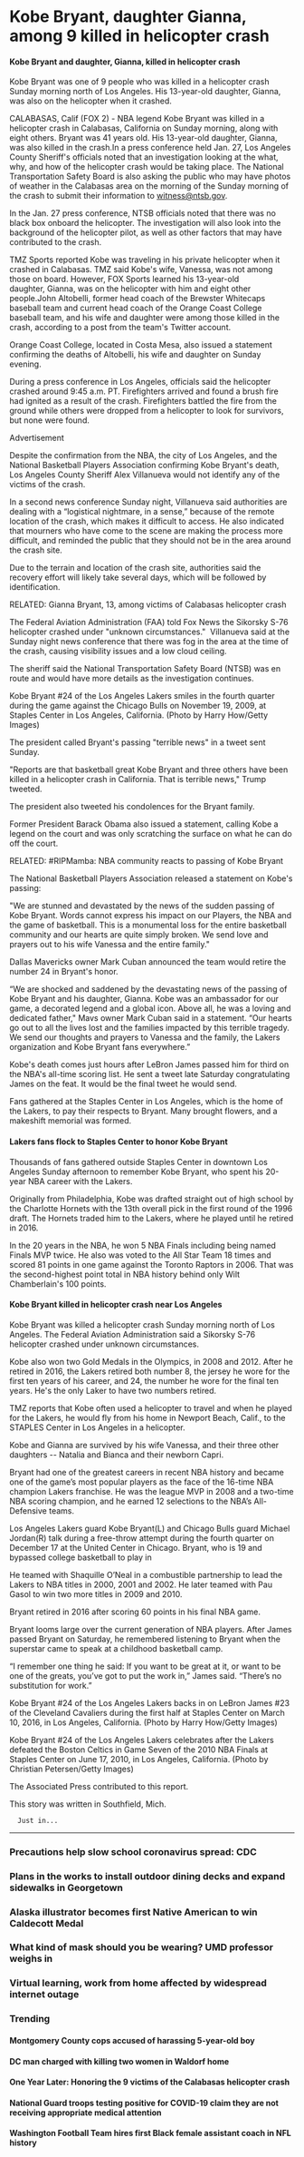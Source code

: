 Kobe Bryant, daughter Gianna, among 9 killed in helicopter crash
================================================================

#### Kobe Bryant and daughter, Gianna, killed in helicopter crash

Kobe Bryant was one of 9 people who was killed in a helicopter crash Sunday morning north of Los Angeles. His 13-year-old daughter, Gianna, was also on the helicopter when it crashed.

CALABASAS, Calif (FOX 2) - NBA legend Kobe Bryant was killed in a helicopter crash in Calabasas, California on Sunday morning, along with eight others. Bryant was 41 years old. His 13-year-old daughter, Gianna, was also killed in the crash.In a press conference held Jan. 27, Los Angeles County Sheriff's officials noted that an investigation looking at the what, why, and how of the helicopter crash would be taking place. The National Transportation Safety Board is also asking the public who may have photos of weather in the Calabasas area on the morning of the Sunday morning of the crash to submit their information to witness@ntsb.gov. 

In the Jan. 27 press conference, NTSB officials noted that there was no black box onboard the helicopter. The investigation will also look into the background of the helicopter pilot, as well as other factors that may have contributed to the crash. 

TMZ Sports reported Kobe was traveling in his private helicopter when it crashed in Calabasas. TMZ said Kobe's wife, Vanessa, was not among those on board. However, FOX Sports learned his 13-year-old daughter, Gianna, was on the helicopter with him and eight other people.John Altobelli, former head coach of the Brewster Whitecaps baseball team and current head coach of the Orange Coast College baseball team, and his wife and daughter were among those killed in the crash, according to a post from the team's Twitter account. 

Orange Coast College, located in Costa Mesa, also issued a statement confirming the deaths of Altobelli, his wife and daughter on Sunday evening.

During a press conference in Los Angeles, officials said the helicopter crashed around 9:45 a.m. PT. Firefighters arrived and found a brush fire had ignited as a result of the crash. Firefighters battled the fire from the ground while others were dropped from a helicopter to look for survivors, but none were found.

Advertisement

Despite the confirmation from the NBA, the city of Los Angeles, and the National Basketball Players Association confirming Kobe Bryant's death, Los Angeles County Sheriff Alex Villanueva would not identify any of the victims of the crash.

In a second news conference Sunday night, Villanueva said authorities are dealing with a “logistical nightmare, in a sense,” because of the remote location of the crash, which makes it difficult to access. He also indicated that mourners who have come to the scene are making the process more difficult, and reminded the public that they should not be in the area around the crash site.

Due to the terrain and location of the crash site, authorities said the recovery effort will likely take several days, which will be followed by identification. 

RELATED: Gianna Bryant, 13, among victims of Calabasas helicopter crash

The Federal Aviation Administration (FAA) told Fox News the Sikorsky S-76 helicopter crashed under "unknown circumstances."  Villanueva said at the Sunday night news conference that there was fog in the area at the time of the crash, causing visibility issues and a low cloud ceiling.

The sheriff said the National Transportation Safety Board (NTSB) was en route and would have more details as the investigation continues.

Kobe Bryant #24 of the Los Angeles Lakers smiles in the fourth quarter during the game against the Chicago Bulls on November 19, 2009, at Staples Center in Los Angeles, California. (Photo by Harry How/Getty Images) 

The president called Bryant's passing "terrible news" in a tweet sent Sunday.

"Reports are that basketball great Kobe Bryant and three others have been killed in a helicopter crash in California. That is terrible news," Trump tweeted.

The president also tweeted his condolences for the Bryant family. 

Former President Barack Obama also issued a statement, calling Kobe a legend on the court and was only scratching the surface on what he can do off the court.

RELATED: #RIPMamba: NBA community reacts to passing of Kobe Bryant

The National Basketball Players Association released a statement on Kobe's passing: 

"We are stunned and devastated by the news of the sudden passing of Kobe Bryant. Words cannot express his impact on our Players, the NBA and the game of basketball. This is a monumental loss for the entire basketball community and our hearts are quite simply broken. We send love and prayers out to his wife Vanessa and the entire family."

Dallas Mavericks owner Mark Cuban announced the team would retire the number 24 in Bryant's honor.

“We are shocked and saddened by the devastating news of the passing of Kobe Bryant and his daughter, Gianna. Kobe was an ambassador for our game, a decorated legend and a global icon. Above all, he was a loving and dedicated father," Mavs owner Mark Cuban said in a statement. “Our hearts go out to all the lives lost and the families impacted by this terrible tragedy. We send our thoughts and prayers to Vanessa and the family, the Lakers organization and Kobe Bryant fans everywhere.”

Kobe's death comes just hours after LeBron James passed him for third on the NBA's all-time scoring list. He sent a tweet late Saturday congratulating James on the feat. It would be the final tweet he would send.

Fans gathered at the Staples Center in Los Angeles, which is the home of the Lakers, to pay their respects to Bryant. Many brought flowers, and a makeshift memorial was formed.

#### Lakers fans flock to Staples Center to honor Kobe Bryant

Thousands of fans gathered outside Staples Center in downtown Los Angeles Sunday afternoon to remember Kobe Bryant, who spent his 20-year NBA career with the Lakers.

Originally from Philadelphia, Kobe was drafted straight out of high school by the Charlotte Hornets with the 13th overall pick in the first round of the 1996 draft. The Hornets traded him to the Lakers, where he played until he retired in 2016. 

In the 20 years in the NBA, he won 5 NBA Finals including being named Finals MVP twice. He also was voted to the All Star Team 18 times and scored 81 points in one game against the Toronto Raptors in 2006. That was the second-highest point total in NBA history behind only Wilt Chamberlain's 100 points.

#### Kobe Bryant killed in helicopter crash near Los Angeles

Kobe Bryant was killed a helicopter crash Sunday morning north of Los Angeles. The Federal Aviation Administration said a Sikorsky S-76 helicopter crashed under unknown circumstances.

Kobe also won two Gold Medals in the Olympics, in 2008 and 2012. After he retired in 2016, the Lakers retired both number 8, the jersey he wore for the first ten years of his career, and 24, the number he wore for the final ten years. He's the only Laker to have two numbers retired.

TMZ reports that Kobe often used a helicopter to travel and when he played for the Lakers, he would fly from his home in Newport Beach, Calif., to the STAPLES Center in Los Angeles in a helicopter.

Kobe and Gianna are survived by his wife Vanessa, and their three other daughters -- Natalia and Bianca and their newborn Capri.

Bryant had one of the greatest careers in recent NBA history and became one of the game’s most popular players as the face of the 16-time NBA champion Lakers franchise. He was the league MVP in 2008 and a two-time NBA scoring champion, and he earned 12 selections to the NBA’s All-Defensive teams.

Los Angeles Lakers guard Kobe Bryant(L) and Chicago Bulls guard Michael Jordan(R) talk during a free-throw attempt during the fourth quarter on December 17 at the United Center in Chicago. Bryant, who is 19 and bypassed college basketball to play in  

He teamed with Shaquille O’Neal in a combustible partnership to lead the Lakers to NBA titles in 2000, 2001 and 2002. He later teamed with Pau Gasol to win two more titles in 2009 and 2010.

Bryant retired in 2016 after scoring 60 points in his final NBA game.

Bryant looms large over the current generation of NBA players. After James passed Bryant on Saturday, he remembered listening to Bryant when the superstar came to speak at a childhood basketball camp.

“I remember one thing he said: If you want to be great at it, or want to be one of the greats, you’ve got to put the work in,” James said. “There’s no substitution for work.”

Kobe Bryant #24 of the Los Angeles Lakers backs in on LeBron James #23 of the Cleveland Cavaliers during the first half at Staples Center on March 10, 2016, in Los Angeles, California. (Photo by Harry How/Getty Images) 

Kobe Bryant #24 of the Los Angeles Lakers celebrates after the Lakers defeated the Boston Celtics in Game Seven of the 2010 NBA Finals at Staples Center on June 17, 2010, in Los Angeles, California. (Photo by Christian Petersen/Getty Images) 

The Associated Press contributed to this report.

This story was written in Southfield, Mich. 


      Just in...
    
----------------------

### Precautions help slow school coronavirus spread: CDC

### Plans in the works to install outdoor dining decks and expand sidewalks in Georgetown

### Alaska illustrator becomes first Native American to win Caldecott Medal

### What kind of mask should you be wearing? UMD professor weighs in

### Virtual learning, work from home affected by widespread internet outage

### Trending

#### Montgomery County cops accused of harassing 5-year-old boy

#### DC man charged with killing two women in Waldorf home

#### One Year Later: Honoring the 9 victims of the Calabasas helicopter crash

#### National Guard troops testing positive for COVID-19 claim they are not receiving appropriate medical attention

#### Washington Football Team hires first Black female assistant coach in NFL history